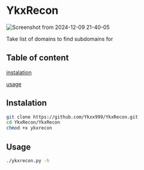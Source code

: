 # YkxRecon

![Screenshot from 2024-12-09 21-40-05](https://github.com/user-attachments/assets/9f7e0f5c-60b6-4952-abb9-997171b28beb)

Take list of domains to find subdomains for

## Table of content 

[instalation](#instalation)


[usage](usage)

## Instalation

```bash
git clone https://github.com/Ykxx999/YkxRecon.git
cd YkxRecon/YkxRecon
chmod +x ykxrecon
```
## Usage

```bash
./ykxrecon.py -h
```

